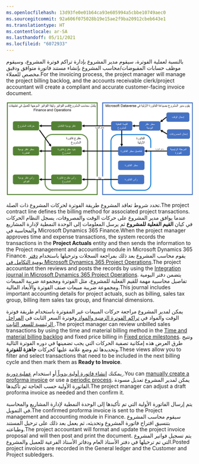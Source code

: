 ```yaml
---
ms.openlocfilehash: 13d93fe0e01b64ca93e605994a5cbbe10749aec0
ms.sourcegitcommit: 92a606f075028b19e15ae2f9ba20912cbeb643e1
ms.translationtype: HT
ms.contentlocale: ar-SA
ms.lasthandoff: 05/11/2021
ms.locfileid: "6072933"
---
```

<span data-ttu-id="db000-101">بالنسبة لعملية الفوترة، سيقوم مدير المشروع بإدارة تراكم فوترة المشروع، وسيقوم موظف حسابات المقبوضات/محاسب المشروع بإنشاء مستند فاتورة متوافق ودقيق مخصص للعملاء.</span><span class="sxs-lookup"><span data-stu-id="db000-101">For the invoicing process, the project manager will manage the project billing backlog, and the accounts receivable clerk/project accountant will create a compliant and accurate customer-facing invoice document.</span></span>

![مخطط سير عمل الفوترة في Project Operations.](../media/invoicing-flow-cc.png)

<span data-ttu-id="db000-103">تحدد شروط تعاقد المشروع طريقة الفوترة لحركات المشروع ذات الصلة.</span><span class="sxs-lookup"><span data-stu-id="db000-103">The project contract line defines the billing method for associated project transactions.</span></span> <span data-ttu-id="db000-104">عندما يوافق مدير المشروع على حركات الوقت والمصروفات، يسجل النظام الحركات في كيان **القيم الفعلية للمشروع** ثم يرسل المعلومات إلى الوحدة النمطية لإدارة المشاريع والمحاسبة في Microsoft Dynamics 365 Finance.</span><span class="sxs-lookup"><span data-stu-id="db000-104">When the project manager approves time and expense transactions, the system records the transactions in the **Project Actuals** entity and then sends the information to the Project management and accounting module in Microsoft Dynamics 365 Finance.</span></span> <span data-ttu-id="db000-105">يقوم محاسب المشروع بعد ذلك بمراجعة السجلات وترحيلها باستخدام [دفتر يومية التكامل في Microsoft Dynamics 365 Project Operations](https://docs.microsoft.com/dynamics365/project-operations/project-accounting/project-operations-integration-journal/?azure-portal=true).</span><span class="sxs-lookup"><span data-stu-id="db000-105">The project accountant then reviews and posts the records by using the [Integration journal in Microsoft Dynamics 365 Project Operations](https://docs.microsoft.com/dynamics365/project-operations/project-accounting/project-operations-integration-journal/?azure-portal=true).</span></span> <span data-ttu-id="db000-106">يتضمن دفتر اليومية تفاصيل محاسبية مهمة للقيم الفعلية للمشروع، مثل الفوترة ومجموعة ضريبة المبيعات ومجموعة ضريبة مبيعات صنف الفوترة والأبعاد المالية.</span><span class="sxs-lookup"><span data-stu-id="db000-106">This journal includes important accounting details for project actuals, such as billing, sales tax group, billing item sales tax group, and financial dimensions.</span></span>

<span data-ttu-id="db000-107">يمكن لمدير المشروع مراجعة حركات المبيعات غير المفوترة باستخدام طريقة فوترة الوقت والمواد في [تراكم الفوترة الزمنية والمواد ](https://docs.microsoft.com/dynamics365/project-operations/proforma-invoicing/manage-billing-backlog/?azure-portal=true#time-and-material-billing-backlog)وفوترة السعر الثابت في [المراحل الرئيسية للسعر الثابت ](https://docs.microsoft.com/dynamics365/project-operations/proforma-invoicing/manage-billing-backlog/?azure-portal=true#fixed-price-milestones).</span><span class="sxs-lookup"><span data-stu-id="db000-107">The project manager can review unbilled sales transactions by using the time and material billing method in the [Time and material billing backlog](https://docs.microsoft.com/dynamics365/project-operations/proforma-invoicing/manage-billing-backlog/?azure-portal=true#time-and-material-billing-backlog) and fixed price billing in [Fixed price milestones](https://docs.microsoft.com/dynamics365/project-operations/proforma-invoicing/manage-billing-backlog/?azure-portal=true#fixed-price-milestones).</span></span> <span data-ttu-id="db000-108">وتتيح طرق العرض هذه إمكانية تصفية الحركات التي يجب تضمينها في دوره الفوترة التالية وتحديدها ثم وضع علامة عليها كحركات **جاهزة للفوترة**.</span><span class="sxs-lookup"><span data-stu-id="db000-108">These views allow you to filter and select transactions that need to be included in the next billing cycle and then mark them as **Ready to Invoice**.</span></span>

<span data-ttu-id="db000-109">يمكنك [إنشاء فاتورة أولية يدوياً ](https://docs.microsoft.com/dynamics365/project-operations/proforma-invoicing/create-manual-proforma-invoice/?azure-portal=true) أو استخدام [عملية دورية ](https://docs.microsoft.com/dynamics365/project-operations/proforma-invoicing/configure-automated-invoice-creation/?azure-portal=true).</span><span class="sxs-lookup"><span data-stu-id="db000-109">You can [manually create a proforma invoice](https://docs.microsoft.com/dynamics365/project-operations/proforma-invoicing/create-manual-proforma-invoice/?azure-portal=true) or use a [periodic process](https://docs.microsoft.com/dynamics365/project-operations/proforma-invoicing/configure-automated-invoice-creation/?azure-portal=true).</span></span> <span data-ttu-id="db000-110">يمكن لمدير المشروع تعديل مسودة الفاتورة الأولية حسب الحاجة ثم تأكيدها.</span><span class="sxs-lookup"><span data-stu-id="db000-110">The project manager can adjust a draft proforma invoice as needed and then confirm it.</span></span>

<span data-ttu-id="db000-111">يتم إرسال الفاتورة الأولية التي تم تأكيدها إلى الوحدة النمطية لإدارة المشاريع والمحاسبة في التمويل.</span><span class="sxs-lookup"><span data-stu-id="db000-111">The confirmed proforma invoice is sent to the Project management and accounting module in Finance.</span></span> <span data-ttu-id="db000-112">سيقوم محاسب المشروع بتنسيق اقتراح فاتورة المشروع وتحديثه، ثم يعمل بعد ذلك على ترحيل المستند وطباعته.</span><span class="sxs-lookup"><span data-stu-id="db000-112">The project accountant will format and update the project invoice proposal and will then post and print the document.</span></span> <span data-ttu-id="db000-113">يتم تسجيل فواتير المشروع التي تم ترحيلها في دفتر الأستاذ العام ودفاتر الأستاذ الفرعية للعميل والمشروع.</span><span class="sxs-lookup"><span data-stu-id="db000-113">Posted project invoices are recorded in the General ledger and the Customer and Project subledgers.</span></span>


